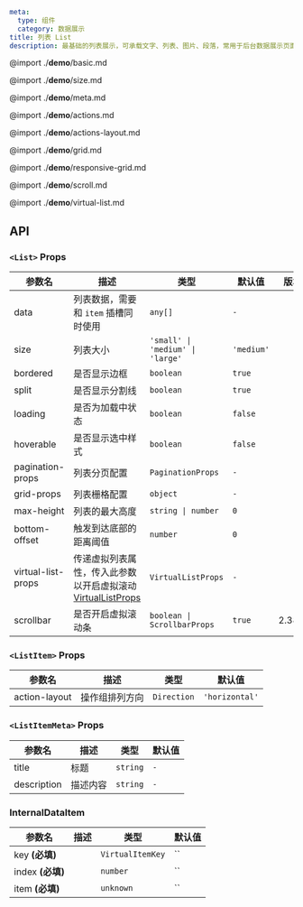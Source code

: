 ```yaml
meta:
  type: 组件
  category: 数据展示
title: 列表 List
description: 最基础的列表展示，可承载文字、列表、图片、段落，常用于后台数据展示页面。
```

@import ./**demo**/basic.md

@import ./**demo**/size.md

@import ./**demo**/meta.md

@import ./**demo**/actions.md

@import ./**demo**/actions-layout.md

@import ./**demo**/grid.md

@import ./**demo**/responsive-grid.md

@import ./**demo**/scroll.md

@import ./**demo**/virtual-list.md

## API

### `<List>` Props

|参数名|描述|类型|默认值|版本|
|---|---|---|---|---|
|data|列表数据，需要和 `item` 插槽同时使用|`any[]`|`-`||
|size|列表大小|`'small' \| 'medium' \| 'large'`|`'medium'`||
|bordered|是否显示边框|`boolean`|`true`||
|split|是否显示分割线|`boolean`|`true`||
|loading|是否为加载中状态|`boolean`|`false`||
|hoverable|是否显示选中样式|`boolean`|`false`||
|pagination-props|列表分页配置|`PaginationProps`|`-`||
|grid-props|列表栅格配置|`object`|`-`||
|max-height|列表的最大高度|`string \| number`|`0`||
|bottom-offset|触发到达底部的距离阈值|`number`|`0`||
|virtual-list-props|传递虚拟列表属性，传入此参数以开启虚拟滚动 [VirtualListProps](#VirtualListProps)|`VirtualListProps`|`-`||
|scrollbar|是否开启虚拟滚动条|`boolean \| ScrollbarProps`|`true`|2.38.0|

### `<ListItem>` Props

|参数名|描述|类型|默认值|
|---|---|---|---|
|action-layout|操作组排列方向|`Direction`|`'horizontal'`|

### `<ListItemMeta>` Props

|参数名|描述|类型|默认值|
|---|---|---|---|
|title|标题|`string`|`-`|
|description|描述内容|`string`|`-`|

### InternalDataItem

|参数名|描述|类型|默认值|
|---|---|---|---|
|key **(必填)**||`VirtualItemKey`|``|
|index **(必填)**||`number`|``|
|item **(必填)**||`unknown`|``|